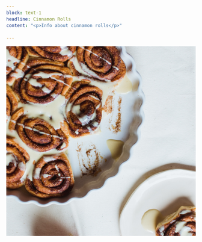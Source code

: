 ```yaml
---
block: text-1
headline: Cinnamon Rolls
content: "<p>Info about cinnamon rolls</p>"

---
```


![](/uploads/2020/06/25/cinnamon-rolls.jpg)